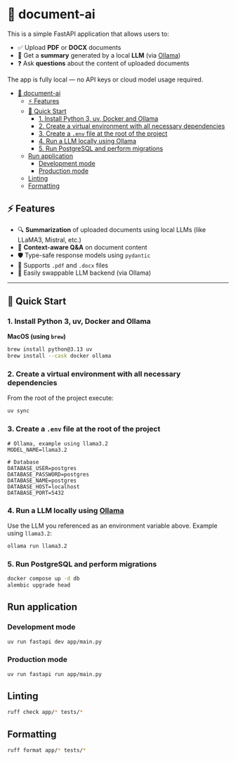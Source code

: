 # 📄 document-ai

This is a simple FastAPI application that allows users to:

- ✅ Upload **PDF** or **DOCX** documents
- 🧠 Get a **summary** generated by a local **LLM** (via [Ollama](https://ollama.com/))
- ❓ Ask **questions** about the content of uploaded documents

The app is fully local — no API keys or cloud model usage required.

<!-- TOC -->
* [📄 document-ai](#-document-ai)
  * [⚡ Features](#-features)
  * [🚀 Quick Start](#-quick-start)
    * [1. Install Python 3, uv, Docker and Ollama](#1-install-python-3-uv-docker-and-ollama)
    * [2. Create a virtual environment with all necessary dependencies](#2-create-a-virtual-environment-with-all-necessary-dependencies)
    * [3. Create a `.env` file at the root of the project](#3-create-a-env-file-at-the-root-of-the-project)
    * [4. Run a LLM locally using Ollama](#4-run-a-llm-locally-using-ollama)
    * [5. Run PostgreSQL and perform migrations](#5-run-postgresql-and-perform-migrations)
  * [Run application](#run-application)
    * [Development mode](#development-mode)
    * [Production mode](#production-mode)
  * [Linting](#linting)
  * [Formatting](#formatting)
<!-- TOC -->

## ⚡ Features

- 🔍 **Summarization** of uploaded documents using local LLMs (like LLaMA3, Mistral, etc.)
- 🤖 **Context-aware Q&A** on document content
- 🛡️ Type-safe response models using `pydantic`
- 📂 Supports `.pdf` and `.docx` files
- 🔧 Easily swappable LLM backend (via Ollama)

---

## 🚀 Quick Start

### 1. Install Python 3, uv, Docker and Ollama

**MacOS (using `brew`)**

```bash
brew install python@3.13 uv
brew install --cask docker ollama
```

### 2. Create a virtual environment with all necessary dependencies

From the root of the project execute:

```bash
uv sync
```

### 3. Create a `.env` file at the root of the project

```dotenv
# Ollama, example using llama3.2
MODEL_NAME=llama3.2

# Database
DATABASE_USER=postgres
DATABASE_PASSWORD=postgres
DATABASE_NAME=postgres
DATABASE_HOST=localhost
DATABASE_PORT=5432
```

### 4. Run a LLM locally using [Ollama](https://ollama.com/)

Use the LLM you referenced as an environment variable above. Example using `llama3.2`:

```bash
ollama run llama3.2
```

### 5. Run PostgreSQL and perform migrations

```bash
docker compose up -d db
alembic upgrade head
```

## Run application

### Development mode

```bash
uv run fastapi dev app/main.py
```

### Production mode

```bash
uv run fastapi run app/main.py
```

## Linting

```bash
ruff check app/* tests/*
```

## Formatting

```bash
ruff format app/* tests/*
```
